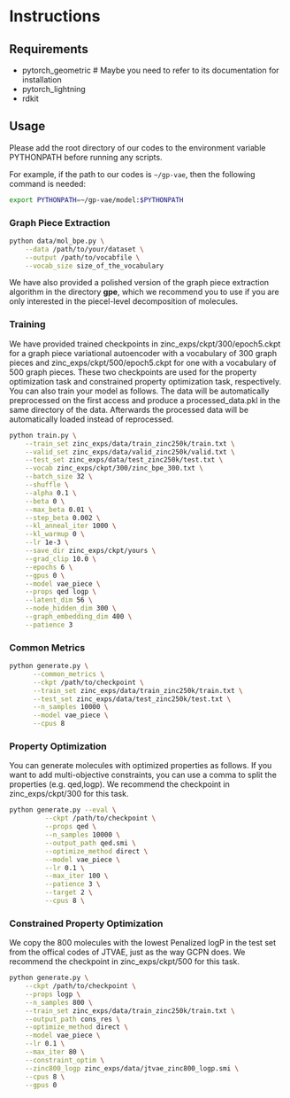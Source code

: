 

# Instructions

## Requirements
 - pytorch_geometric  # Maybe you need to refer to its documentation for installation
 - pytorch_lightning
 - rdkit

## Usage

Please add the root directory of our codes to the environment variable PYTHONPATH before running any scripts.

For example, if the path to our codes is `~/gp-vae`, then the following command is needed:

```bash
export PYTHONPATH=~/gp-vae/model:$PYTHONPATH
```

### Graph Piece Extraction
```bash
python data/mol_bpe.py \
    --data /path/to/your/dataset \
    --output /path/to/vocabfile \
    --vocab_size size_of_the_vocabulary
```

We have also provided a polished version of the graph piece extraction algorithm in the directory **gpe**, which we recommend you to use if you are only interested in the piecel-level decomposition of molecules.

### Training

We have provided trained checkpoints in zinc_exps/ckpt/300/epoch5.ckpt for a graph piece variational autoencoder with a vocabulary of 300 graph pieces and zinc_exps/ckpt/500/epoch5.ckpt for one with a vocabulary of 500 graph pieces. These two checkpoints are used for the property optimization task and constrained property optimization task, respectively.
You can also train your model as follows. The data will be automatically preprocessed on the first access and produce a processed_data.pkl in the same directory of the data. Afterwards the processed data will be automatically loaded instead of reprocessed.

```bash
python train.py \
	--train_set zinc_exps/data/train_zinc250k/train.txt \
	--valid_set zinc_exps/data/valid_zinc250k/valid.txt \
	--test_set zinc_exps/data/test_zinc250k/test.txt \
	--vocab zinc_exps/ckpt/300/zinc_bpe_300.txt \
	--batch_size 32 \
	--shuffle \
	--alpha 0.1 \
	--beta 0 \
	--max_beta 0.01 \
	--step_beta 0.002 \
	--kl_anneal_iter 1000 \
	--kl_warmup 0 \
	--lr 1e-3 \
	--save_dir zinc_exps/ckpt/yours \
	--grad_clip 10.0 \
	--epochs 6 \
	--gpus 0 \
	--model vae_piece \
	--props qed logp \
	--latent_dim 56 \
	--node_hidden_dim 300 \
	--graph_embedding_dim 400 \
	--patience 3
```

### Common Metrics
```bash
python generate.py \
      --common_metrics \
      --ckpt /path/to/checkpoint \
      --train_set zinc_exps/data/train_zinc250k/train.txt \
	  --test_set zinc_exps/data/test_zinc250k/test.txt \
      --n_samples 10000 \
      --model vae_piece \
      --cpus 8
```

### Property Optimization
You can generate molecules with optimized properties as follows. If you want to add multi-objective constraints, you can use a comma to split the properties (e.g. qed,logp). We recommend the checkpoint in zinc_exps/ckpt/300 for this task.
```bash
python generate.py --eval \
    	 --ckpt /path/to/checkpoint \
         --props qed \
         --n_samples 10000 \
         --output_path qed.smi \
         --optimize_method direct \
         --model vae_piece \
         --lr 0.1 \
         --max_iter 100 \
         --patience 3 \
         --target 2 \
         --cpus 8 \
```

### Constrained Property Optimization
We copy the 800 molecules with the lowest Penalized logP in the test set from the offical codes of JTVAE, just as the way GCPN does. We recommend the checkpoint in zinc_exps/ckpt/500 for this task.
```bash
python generate.py \
    --ckpt /path/to/checkpoint \
    --props logp \
    --n_samples 800 \
    --train_set zinc_exps/data/train_zinc250k/train.txt \
    --output_path cons_res \
    --optimize_method direct \
    --model vae_piece \
    --lr 0.1 \
    --max_iter 80 \
    --constraint_optim \
    --zinc800_logp zinc_exps/data/jtvae_zinc800_logp.smi \
    --cpus 8 \
    --gpus 0
```

